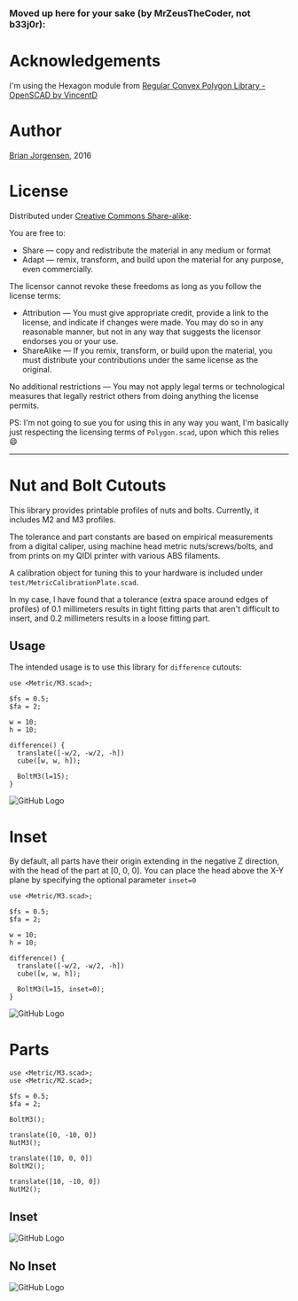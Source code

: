 ### Moved up here for your sake (by MrZeusTheCoder, not b33j0r):

# Acknowledgements

I'm using the Hexagon module from [Regular Convex Polygon Library - OpenSCAD by VincentD](http://www.thingiverse.com/thing:335968)

# Author

[Brian Jorgensen](https://github.com/b33j0r/), 2016

# License

Distributed under [Creative Commons Share-alike](https://creativecommons.org/licenses/by-sa/3.0/us/):

You are free to:

* Share — copy and redistribute the material in any medium or format
* Adapt — remix, transform, and build upon the material for any purpose, even commercially.

The licensor cannot revoke these freedoms as long as you follow the license terms:

* Attribution — You must give appropriate credit, provide a link to the license, and indicate if changes were made. You may do so in any reasonable manner, but not in any way that suggests the licensor endorses you or your use.
* ShareAlike — If you remix, transform, or build upon the material, you must distribute your contributions under the same license as the original.

No additional restrictions — You may not apply legal terms or technological measures that legally restrict others from doing anything the license permits.

PS: I'm not going to sue you for using this in any way you want, I'm basically just respecting the licensing terms of `Polygon.scad`, upon which this relies :smile:

---

# Nut and Bolt Cutouts

This library provides printable profiles of nuts and bolts. Currently,
it includes M2 and M3 profiles.

The tolerance and part constants are based on empirical measurements
from a digital caliper, using machine head metric nuts/screws/bolts, and
from prints on my QIDI printer with various ABS filaments.

A calibration object for tuning this to your hardware is included under
`test/MetricCalibrationPlate.scad`.

In my case, I have found that a tolerance (extra space around edges of profiles)
of 0.1 millimeters results in tight fitting parts that aren't difficult to
insert, and 0.2 millimeters results in a loose fitting part.

## Usage

The intended usage is to use this library for `difference` cutouts:

```scad
use <Metric/M3.scad>;

$fs = 0.5;
$fa = 2;

w = 10;
h = 10;

difference() {
  translate([-w/2, -w/2, -h])
  cube([w, w, h]);

  BoltM3(l=15);
}
```

![GitHub Logo](static/images/cube-bolt-inset.png)

# Inset

By default, all parts have their origin extending in the negative Z direction,
with the head of the part at [0, 0, 0]. You can place the head above the X-Y
plane by specifying the optional parameter `inset=0`

```scad
use <Metric/M3.scad>;

$fs = 0.5;
$fa = 2;

w = 10;
h = 10;

difference() {
  translate([-w/2, -w/2, -h])
  cube([w, w, h]);

  BoltM3(l=15, inset=0);
}
```

![GitHub Logo](static/images/cube-bolt-no-inset.png)

# Parts

```scad
use <Metric/M3.scad>;
use <Metric/M2.scad>;

$fs = 0.5;
$fa = 2;

BoltM3();

translate([0, -10, 0])
NutM3();

translate([10, 0, 0])
BoltM2();

translate([10, -10, 0])
NutM2();
```

## Inset
![GitHub Logo](static/images/inset.png)

## No Inset
![GitHub Logo](static/images/no-inset.png)


